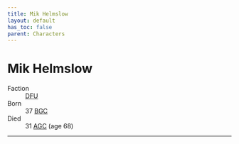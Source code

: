 ```yaml
---
title: Mik Helmslow
layout: default
has_toc: false
parent: Characters
---
```


# Mik Helmslow
<dl>
    <dt>Faction</dt><dd><a href="../factions/dfu.html">DFU</a></dd>
    <dt>Born</dt><dd>37 <a href="../history/">BGC</a></dd>
    <dt>Died</dt><dd>31 <a href="../history/">AGC</a> (age 68)</dd>
</dl>

----
